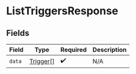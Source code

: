 # ListTriggersResponse


## Fields

| Field                                       | Type                                        | Required                                    | Description                                 |
| ------------------------------------------- | ------------------------------------------- | ------------------------------------------- | ------------------------------------------- |
| `data`                                      | [Trigger](../../models/shared/trigger.md)[] | :heavy_check_mark:                          | N/A                                         |
